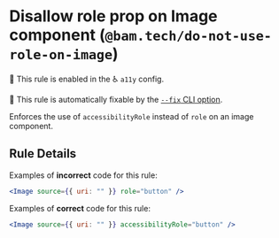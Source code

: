 # Disallow role prop on Image component (`@bam.tech/do-not-use-role-on-image`)

💼 This rule is enabled in the ♿ `a11y` config.

🔧 This rule is automatically fixable by the [`--fix` CLI option](https://eslint.org/docs/latest/user-guide/command-line-interface#--fix).

<!-- end auto-generated rule header -->

Enforces the use of `accessibilityRole` instead of `role` on an image component.

## Rule Details

Examples of **incorrect** code for this rule:

```jsx
<Image source={{ uri: "" }} role="button" />
```

Examples of **correct** code for this rule:

```jsx
<Image source={{ uri: "" }} accessibilityRole="button" />
```
